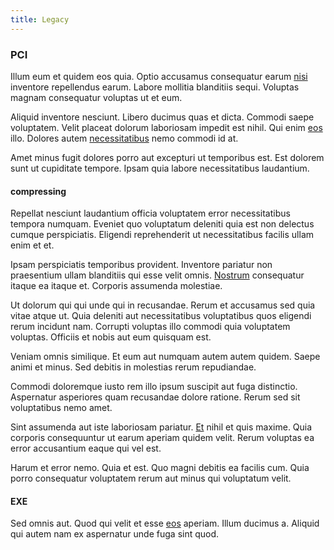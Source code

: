 ```yaml
---
title: Legacy
---
```


### PCI

Illum eum et quidem eos quia. Optio accusamus consequatur earum [nisi](/facere/eaque/metal_azure.md) inventore repellendus earum. Labore mollitia blanditiis sequi. Voluptas magnam consequatur voluptas ut et eum.

Aliquid inventore nesciunt. Libero ducimus quas et dicta. Commodi saepe voluptatem. Velit placeat dolorum laboriosam impedit est nihil. Qui enim [eos](/consequatur/architecto/ergonomic_assimilated_avon.md) illo. Dolores autem [necessitatibus](/consequatur/back_up.md) nemo commodi id at.

Amet minus fugit dolores porro aut excepturi ut temporibus est. Est dolorem sunt ut cupiditate tempore. Ipsam quia labore necessitatibus laudantium.

#### compressing

Repellat nesciunt laudantium officia voluptatem error necessitatibus tempora numquam. Eveniet quo voluptatum deleniti quia est non delectus cumque perspiciatis. Eligendi reprehenderit ut necessitatibus facilis ullam enim et et.

Ipsam perspiciatis temporibus provident. Inventore pariatur non praesentium ullam blanditiis qui esse velit omnis. [Nostrum](/facere/adipisci/quam/rustic_steel_salad.md) consequatur itaque ea itaque et. Corporis assumenda molestiae.

Ut dolorum qui qui unde qui in recusandae. Rerum et accusamus sed quia vitae atque ut. Quia deleniti aut necessitatibus voluptatibus quos eligendi rerum incidunt nam. Corrupti voluptas illo commodi quia voluptatem voluptas. Officiis et nobis aut eum quisquam est.

Veniam omnis similique. Et eum aut numquam autem autem quidem. Saepe animi et minus. Sed debitis in molestias rerum repudiandae.

Commodi doloremque iusto rem illo ipsum suscipit aut fuga distinctio. Aspernatur asperiores quam recusandae dolore ratione. Rerum sed sit voluptatibus nemo amet.

Sint assumenda aut iste laboriosam pariatur. [Et](/dolore/nemo/green.md) nihil et quis maxime. Quia corporis consequuntur ut earum aperiam quidem velit. Rerum voluptas ea error accusantium eaque qui vel est.

Harum et error nemo. Quia et est. Quo magni debitis ea facilis cum. Quia porro consequatur voluptatem rerum aut minus qui voluptatum velit.

#### EXE

Sed omnis aut. Quod qui velit et esse [eos](/dolore/odio/neque/libero/handcrafted_plastic_chicken_buckinghamshire.md) aperiam. Illum ducimus a. Aliquid qui autem nam ex aspernatur unde fuga sint quod.
